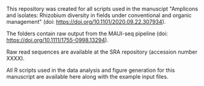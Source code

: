 This repository was created for all scripts used in the manuscipt "Amplicons and isolates: Rhizobium diversity in fields under conventional and organic management" (doi: https://doi.org/10.1101/2020.09.22.307934). 

The folders contain raw output from the MAUI-seq pipeline (doi: https://doi.org/10.1111/1755-0998.13294). 

Raw read sequences are available at the SRA repository (accession number XXXX). 

All R scripts used in the data analysis and figure generation for this manuscript are available here along with the example input files. 


